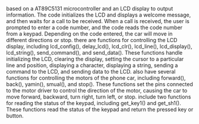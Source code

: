 based on  a AT89C5131 microcontroller and an LCD display to output information.
The code initializes the LCD and displays a welcome message, and then waits for a call to be received. When a call is received, the user is prompted to enter a code number, and the code reads the code number from a keypad. Depending on the code entered, the car will move in different directions or stop.
there are functions for controlling the LCD display, including lcd_config(), delay_lcd(), lcd_clr(), lcd_line(), lcd_display(), lcd_string(), send_command(), and send_data(). These functions handle initializing the LCD, clearing the display, setting the cursor to a particular line and position, displaying a character, displaying a string, sending a command to the LCD, and sending data to the LCD. also have several functions for controlling the motors of the phone car, including forward(), back(), yamin(), smual(), and stop(). These functions set the pins connected to the motor driver to control the direction of the motor, causing the car to move forward, backward, turn right, turn left, or stop. include two functions for reading the status of the keypad, including get_key1() and get_sh1(). These functions read the status of the keypad and return the pressed key or button.
